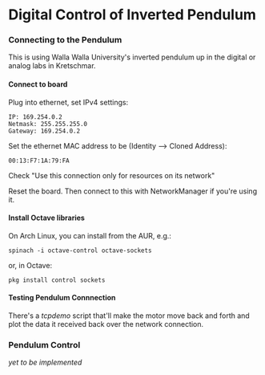 # Digital Control of Inverted Pendulum
### Connecting to the Pendulum
This is using Walla Walla University's inverted pendulum up in the digital or
analog labs in Kretschmar.

#### Connect to board
Plug into ethernet, set IPv4 settings:

    IP: 169.254.0.2
    Netmask: 255.255.255.0
    Gateway: 169.254.0.2

Set the ethernet MAC address to be (Identity --> Cloned Address):

    00:13:F7:1A:79:FA

Check "Use this connection only for resources on its network"

Reset the board. Then connect to this with NetworkManager if you're using it.

#### Install Octave libraries
On Arch Linux, you can install from the AUR, e.g.:

    spinach -i octave-control octave-sockets

or, in Octave:

    pkg install control sockets

#### Testing Pendulum Connnection
There's a _tcpdemo_ script that'll make the motor move back and forth and plot
the data it received back over the network connection.

### Pendulum Control
_yet to be implemented_
